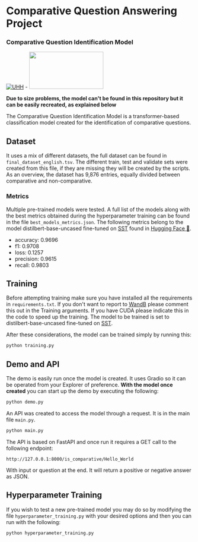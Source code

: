 # Comparative Question Answering Project
### Comparative Question Identification Model

[![UHH](https://www.kus.uni-hamburg.de/5572339/uhh-logo-2010-29667bd15f143feeb1ebd96b06334fddfe378e09.png)](https://www.uni-hamburg.de/) -  <a href="https://www.inf.uni-hamburg.de/en/inst/ab/sems/home.html"><img src="https://www.inf.uni-hamburg.de/5546980/lt-logo-640x361-9345df620ffab7a8ce97149b66c2dfc9d3ff429e.png" width="200" height="100" /></a>

**Due to size problems, the model can't be found in this repository but it can be easily recreated, as explained below**

The Comparative Question Identification Model is a transformer-based classification model created for the identification of comparative questions. 

## Dataset

It uses a mix of different datasets, the full dataset can be found in `final_dataset_english.tsv`. The different train, test and validate sets were created from this file, if they are missing they will be created by the scripts. As an overview, the dataset has 9,876 entries, equally divided between comparative and non-comparative.

### Metrics

Multiple pre-trained models were tested. A full list of the models along with the best metrics obtained during the hyperparameter training can be found in the file `best_models_metrics.json`. The following metrics belong to the model distilbert-base-uncased fine-tuned on [SST](https://towardsdatascience.com/the-stanford-sentiment-treebank-sst-studying-sentiment-analysis-using-nlp-e1a4cad03065) found in [Hugging Face 🤗](https://huggingface.co/distilbert-base-uncased-finetuned-sst-2-english).

- accuracy: 0.9696
- f1: 0.9708
- loss: 0.1257
- precision: 0.9615
- recall: 0.9803

## Training

Before attempting training make sure you have installed all the requirements in `requirements.txt`. If you don't want to report to [WandB](https://wandb.ai/) please comment this out in the Training arguments. If you have CUDA please indicate this in the code to speed up the training. The model to be trained is set to distilbert-base-uncased fine-tuned on [SST](https://towardsdatascience.com/the-stanford-sentiment-treebank-sst-studying-sentiment-analysis-using-nlp-e1a4cad03065).

After these considerations, the model can be trained simply by running this:

```python
python training.py
```

## Demo and API

The demo is easily run once the model is created. It uses Gradio so it can be operated from your Explorer of preference. **With the model once created** you can start up the demo by executing the following:

```python
python demo.py
```

An API was created to access the model through a request. It is in the main file `main.py`.

```python
python main.py
```

The API is based on FastAPI and once run it requires a GET call to the following endpoint:

```
http://127.0.0.1:8000/is_comparative/Hello_World
```

With input or question at the end. It will return a positive or negative answer as JSON.


## Hyperparameter Training

If you wish to test a new pre-trained model you may do so by modifying the file `hyperparameter_training.py` with your desired options and then you can run with the following:

```python
python hyperparameter_training.py
```

